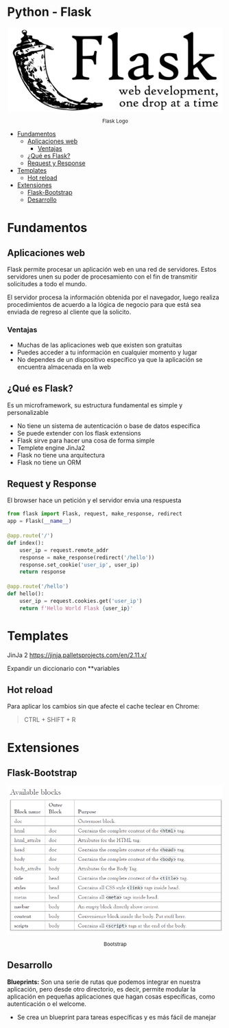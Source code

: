 # Python - Flask <!-- omit in toc -->

<div align="center">
  <img src="images/flask.png">
  <small><p>Flask Logo</p></small>
</div>

- [Fundamentos](#fundamentos)
  - [Aplicaciones web](#aplicaciones-web)
    - [Ventajas](#ventajas)
  - [¿Qué es Flask?](#%c2%bfqu%c3%a9-es-flask)
  - [Request y Response](#request-y-response)
- [Templates](#templates)
  - [Hot reload](#hot-reload)
- [Extensiones](#extensiones)
  - [Flask-Bootstrap](#flask-bootstrap)
  - [Desarrollo](#desarrollo)

# Fundamentos

## Aplicaciones web
Flask permite procesar un aplicación web en una red de servidores. Estos servidores unen su poder de procesamiento con el fin de transmitir solicitudes a todo el mundo.

El servidor procesa la información obtenida por el navegador, luego realiza procedimientos de acuerdo a la lógica de negocio para que está sea enviada de regreso al cliente que la solicito.

### Ventajas
* Muchas de las aplicaciones web que existen son gratuitas
* Puedes acceder a tu información en cualquier momento y lugar
* No dependes de un dispositivo específico ya que la aplicación se encuentra almacenada en la web

## ¿Qué es Flask?
Es un microframework, su estructura fundamental es simple y personalizable
* No tiene un sistema de autenticación o base de datos específica
* Se puede extender con los flask extensions
* Flask sirve para hacer una cosa de forma simple
* Templete engine JinJa2
* Flask no tiene una arquitectura
* Flask no tiene un ORM

## Request y Response
El browser hace un petición y el servidor envia una respuesta

```python
from flask import Flask, request, make_response, redirect
app = Flask(__name__)

@app.route('/')
def index():
    user_ip = request.remote_addr
    response = make_response(redirect('/hello'))
    response.set_cookie('user_ip', user_ip)
    return response

@app.route('/hello')
def hello():
    user_ip = request.cookies.get('user_ip')
    return f'Hello World Flask {user_ip}'
```

# Templates
JinJa 2
https://jinja.palletsprojects.com/en/2.11.x/

Expandir un diccionario con **variables

## Hot reload

Para aplicar los cambios sin que afecte el cache teclear en Chrome:
> CTRL + SHIFT + R

# Extensiones

## Flask-Bootstrap

<div align="center">
  <img src="images/bootstrap.png">
  <small><p>Bootstrap</p></small>
</div>

## Desarrollo

**Blueprints:** Son una serie de rutas que podemos integrar en nuestra aplicación, pero desde otro directorio, es decir, permite modular la aplicación en pequeñas aplicaciones que hagan cosas específicas, como autenticación o el welcome.
* Se crea un blueprint para tareas específicas y es más fácil de manejar 